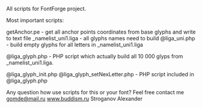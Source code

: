 All scripts for FontForge project.

Most important scripts:

getAnchor.pe  - get all anchor points coordinates from base glyphs and write to text file 
_namelist_uni1.liga  - all glyphs names need to build
@liga_uni.php - build empty glyphs for all letters in _namelist_uni1.liga 

@liga_glyph.php  - PHP script which actually build all 10 000 glyps from _namelist_uni1.liga.

@liga_glyph_init.php
@liga_glyph_setNexLetter.php   - PHP script included in  @liga_glyph.php


Any question how use scripts for this or your font?
Feel free contact me 
gomde@mail.ru
www.buddism.ru
Stroganov Alexander
